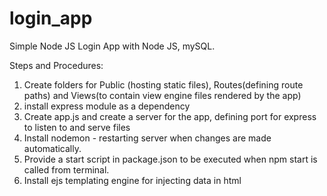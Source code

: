 # login_app
Simple Node JS Login App with Node JS, mySQL.

Steps and Procedures:
1. Create folders for Public (hosting static files), Routes(defining route paths) and Views(to contain view engine files rendered by the app)
2. install express module as a dependency
3. Create app.js and create a server for the app, defining port for express to listen to and serve files
4. Install nodemon - restarting server when changes are made automatically.
5. Provide  a start script in package.json to be executed when npm start is called from terminal.
6. Install ejs templating engine for injecting data in html